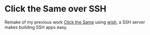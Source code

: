 # Click the Same over SSH

Remake of my previous work [Click the Same](https://github.com/bogay/click-the-same) using [wish](https://github.com/charmbracelet/wish), a SSH server makes building SSH apps easy.


